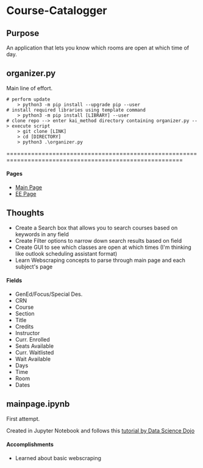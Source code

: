 # Course-Catalogger

## Purpose 
An application that lets you know which rooms are open at which time of day.

## organizer.py
Main line of effort. 

```
# perform update 
    > python3 -m pip install --upgrade pip --user
# install required libraries using template command
    > python3 -m pip install [LIBRARY] --user
# clone repo --> enter kai_method directory containing organizer.py --> execute script
    > git clone [LINK]
    > cd [DIRECTORY]
    > python3 .\organizer.py
```
========================================================================================================

#### Pages
- [Main Page](https://www.sis.hawaii.edu/uhdad/avail.classes?i=MAN&t=202010)
- [EE Page](https://www.sis.hawaii.edu/uhdad/avail.classes?i=MAN&t=202010&s=EE)




## Thoughts
 - Create a Search box that allows you to search courses based on keywords in any field
 - Create Filter options to narrow down search results based on field
 - Create GUI to see which classes are open at which times (I'm thinking like outlook scheduling assistant format)
 - Learn Webscraping concepts to parse through main page and each subject's page
 


#### Fields 
- GenEd/Focus/Special Des.
- CRN
- Course
- Section
- Title
- Credits
- Instructor 
- Curr. Enrolled
- Seats Available
- Curr. Waitlisted
- Wait Available
- Days
- Time
- Room
- Dates

## mainpage.ipynb
First attempt. 

Created in Jupyter Notebook and follows this [tutorial by Data Science Dojo](https://www.youtube.com/watch?v=XQgXKtPSzUI)

#### Accomplishments
- Learned about basic webscraping




